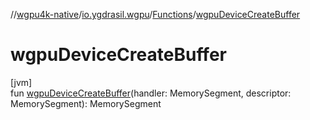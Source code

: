 //[wgpu4k-native](../../../index.md)/[io.ygdrasil.wgpu](../index.md)/[Functions](index.md)/[wgpuDeviceCreateBuffer](wgpu-device-create-buffer.md)

# wgpuDeviceCreateBuffer

[jvm]\
fun [wgpuDeviceCreateBuffer](wgpu-device-create-buffer.md)(handler: MemorySegment, descriptor: MemorySegment): MemorySegment